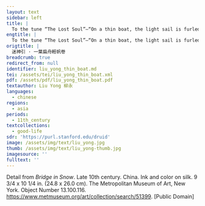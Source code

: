 ```yaml
---
layout: text
sidebar: left
title: |
  To the tune “The Lost Soul”—“On a thin boat, the light sail is furled” | 迷神引 · 一葉扁舟輕帆卷
engtitle: |
  To the tune “The Lost Soul”—“On a thin boat, the light sail is furled”
origtitle: |
  迷神引 · 一葉扁舟輕帆卷
breadcrumb: true
redirect_from: null
identifier: liu_yong_thin_boat.md
tei: /assets/tei/liu_yong_thin_boat.xml
pdf: /assets/pdf/liu_yong_thin_boat.pdf
textauthor: Liu Yong 柳永
languages:
  - chinese
regions:
  - asia
periods:
  - 11th_century
textcollections:
  - good-life
sdr: 'https://purl.stanford.edu/druid'
image: /assets/img/text/liu_yong.jpg
thumb: /assets/img/text/liu_yong-thumb.jpg
imagesource: ''
fulltext: ''
---
```

Detail from _Bridge in Snow_. Late 10th century. China. Ink and color on silk. 9 3/4 x 10 1/4 in. (24.8 x 26.0 cm). The Metropolitan Museum of Art, New York. Object Number 13.100.116. https://www.metmuseum.org/art/collection/search/51399. [Public Domain]

 
 
